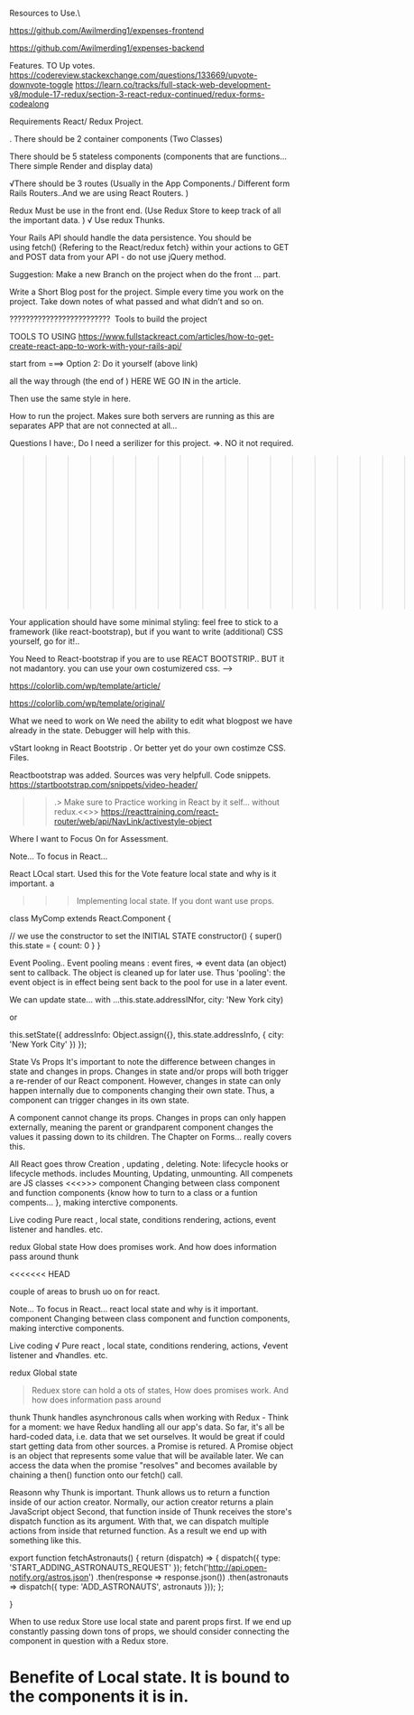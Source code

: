  Resources to Use.\
 <!--  All requirment met. -->
 https://github.com/Awilmerding1/expenses-frontend

 https://github.com/Awilmerding1/expenses-backend


Features. TO Up votes. 
https://codereview.stackexchange.com/questions/133669/upvote-downvote-toggle
https://learn.co/tracks/full-stack-web-development-v8/module-17-redux/section-3-react-redux-continued/redux-forms-codealong

 <!-- Requiments. -->

Requirements  React/ Redux Project.

. There should be 2 container components (Two Classes)

There should be 5 stateless components (components that are functions… There simple Render and display data)

√There should be 3 routes (Usually in the App Components./  Different form Rails Routers..And we are using React Routers. )

Redux  Must be use  in the front end.  (Use Redux Store  to keep track of all the important  data. )
√ Use redux Thunks.

Your Rails API should handle the data persistence. You should be using fetch()   {Refering to the React/redux fetch} within your actions to GET and POST data from your API - do not use jQuery method.



 Suggestion:
 Make a new Branch on the project when do the front … part. 

Write a Short Blog post for the project. Simple every time you work on the project. Take down notes of what passed and what didn’t and so on. 

????????????????????????? 
Tools to build the project
 

TOOLS TO USING
 https://www.fullstackreact.com/articles/how-to-get-create-react-app-to-work-with-your-rails-api/

 start from  ===> Option 2: Do it yourself   (above link)
  
all the way through (the end of )  HERE WE GO IN  in the article. 


 Then use the same style in here. 


 How to run the project.
Makes sure both servers are running as this are separates APP that are not connected at all… 
 


Questions I have:,
 Do I need a serilizer for this project. =>. NO it not required.
>>>>>>>>>>>>>>>>>>>>>..
Front-End parts

Your application should have some minimal styling: feel free to stick to a framework (like react-bootstrap), but if you want to write (additional) CSS yourself, go for it!.. 

You Need to React-bootstrap if you are to use REACT BOOTSTRIP..  BUT it not madantory. you can use your own costumizered css. -->

https://colorlib.com/wp/template/article/

 https://colorlib.com/wp/template/original/



  What we need to work on 
 We need the ability to edit what blogpost we have already in the state. 
 Debugger will help with this.

 vStart lookng in React Bootstrip . Or better yet do your own costimze CSS. Files. 


 Reactbootstrap was added. 
   Sources was very helpfull. Code snippets.
 https://startbootstrap.com/snippets/video-header/



<!--  redux=>  state Used in Muliple place.....  
    redux goes upon act.....
 -->


 >>.> Make sure to Practice working in React  by it self... without redux.<<>>
 https://reacttraining.com/react-router/web/api/NavLink/activestyle-object



  Where I want to Focus On for Assessment. 

  Note… To focus in React… 

React LOcal start. Used this for the Vote feature
 local state and why is it important.  a 

 >>> Implementing local state. If you dont want use props. 

 class MyComp extends React.Component {
 
  // we use the constructor to set the INITIAL STATE
  constructor() {
    super()
    this.state = {
      count: 0
    }
  }
 


Event Pooling..
 Event pooling means : 
 event fires, =>  event data (an object)  sent to callback. 
 The object is  cleaned up for later use. 
 Thus 'pooling': the event object is in effect being sent back to the pool for use in a later event. 

We can update state... with 
 ...this.state.addressINfor, city: 'New York city)

 or

 this.setState({
  addressInfo: Object.assign({}, this.state.addressInfo, {
    city: 'New York City'
  })
});


State Vs Props
 It's important to note the difference between changes in state and changes in props. Changes in state and/or props will both trigger a re-render of our React component. However, changes in state can only happen internally due to components changing their own state. Thus, a component can trigger changes in its own state.


A component cannot change its props. Changes in props can only happen externally, meaning the parent or grandparent component changes the values it passing down to its children.
   The Chapter on Forms... really covers this. 

>>>>>>
All React goes throw Creation , updating , deleting. 
Note:  lifecycle hooks or lifecycle methods. includes Mounting, Updating,  unmounting. 
 All compenets are JS classes
 <<<>>>
component 
Changing between class component and function components {know how to turn to a class or a funtion compents... },
making interctive components. 

Live coding
 Pure react , local state, 
conditions rendering, actions, event listener and handles. etc. 

redux
Global state 
How does promises work. And how does information pass around
thunk

<<<<<<< HEAD
>>>>>>>>>>>>>>>>
 couple of areas to brush uo on for react. 

 Note… To focus in React… 
react
 local state and why is it important. 
component 
Changing between class component and function components,
making interctive components. 

Live coding
 √ Pure react , local state, 
conditions rendering, actions,
√event listener and √handles. etc. 

redux
Global state 
> Reduex store can hold a ots of states, 
How does promises work. And how does information pass around

thunk
  Thunk handles asynchronous calls when working with Redux - Think for a moment: we have Redux handling all our app's data. So far, it's all be hard-coded data, i.e. data that we set ourselves. It would be great if could start getting data from other sources.
 a Promise is retured. A Promise object is an object that represents some value that will be available later. We can access the data when the promise "resolves" and becomes available by chaining a then() function onto our fetch() call.

  Reasonn why Thunk is important. 
     Thunk allows us to return a function inside of our action creator. Normally, our action creator returns a plain JavaScript object
      Second, that function inside of Thunk receives the store's dispatch function as its argument. With that, we can dispatch multiple actions from inside that returned function.
 As a result we end up with something like this. 
  
  export function fetchAstronauts() {
  return (dispatch) => {
    dispatch({ type: 'START_ADDING_ASTRONAUTS_REQUEST' });
    fetch('http://api.open-notify.org/astros.json')
      .then(response => response.json())
      .then(astronauts => dispatch({ type: 'ADD_ASTRONAUTS', astronauts }));
  };
  <!-- Notice that we can  Dispact from inside the  returned function in here as well.  
  <!-- we first dispatch an action to state that we are about to make a request to our API. Then we make the request. We do not hit our then() function until the response is received, this means that we are not dispatching our action of type 'ADD_ASTRONAUTS' until we receive our data. Thus, we are able to send along that data. -->
}

When to use redux Store 
 use local state and parent props first.
  If we end up constantly passing down tons of props,
  we should consider connecting the component in question with a Redux store.

  Benefite of Local state.
   It is bound to the components it is in.
=======
